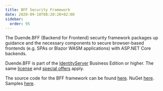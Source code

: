 ```yaml
---
title: BFF Security Framework
date: 2020-09-10T08:20:20+02:00
sidebar:
  order: 95
---
```



The Duende.BFF (Backend for Frontend) security framework packages up guidance and the necessary components to secure browser-based frontends (e.g. SPAs or Blazor WASM applications) with ASP.NET Core backends.

Duende.BFF is part of the [IdentityServer](https://duendesoftware.com/products/identityserver) Business Edition or higher. The same [license](https://duendesoftware.com/products/identityserver#pricing) and [special offers](https://duendesoftware.com/specialoffers) apply.

The source code for the BFF framework can be found [here](https://github.com/DuendeSoftware/BFF). NuGet [here](https://www.nuget.org/packages/Duende.BFF/). Samples [here](/identityserver/v5/samples/bff).
